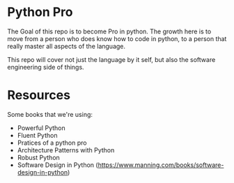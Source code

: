 # Python Pro

The Goal of this repo is to become Pro in python. The growth here is to move from a person who does know how to code in python, to a person that really master all aspects of the language.

This repo will cover not just the language by it self, but also the software engineering side of things.

# Resources

Some books that we're using:
- Powerful Python
- Fluent Python
- Pratices of a python pro
- Architecture Patterns with Python
- Robust Python
- Software Design in Python (https://www.manning.com/books/software-design-in-python)


